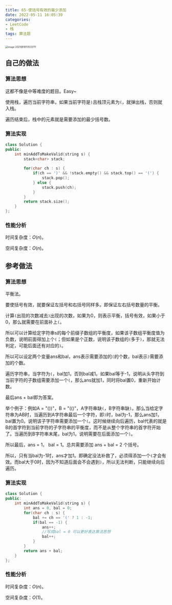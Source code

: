 ```yaml
---
title: 65-使括号有效的最少添加
date: 2022-05-11 16:05:39
categories: 
- LeetCode
- 栈
tags: 算法题
---
```




<img src="https://crayon-1302863897.cos.ap-beijing.myqcloud.com/image/image-20210618113533711.png" alt="image-20210618113533711" style="zoom:50%;" />



## 自己的做法

### 算法思想

这都不像是中等难度的题目。Easy~

使用栈，遍历当前字符串，如果当前字符是`)`且栈顶元素为`(`，就弹出栈，否则就入栈。

遍历结束后，栈中的元素就是需要添加的最少括号数。



### 算法实现

```c++
class Solution {
public:
    int minAddToMakeValid(string s) {
        stack<char> stack;
        
        for(char ch : s) {
            if(ch == ')' && !stack.empty() && stack.top() == '(') {
                stack.pop();
            } else {
                stack.push(ch);
            }
        }
        return stack.size();
    }
};
```



### 性能分析

时间复杂度：$O(n)$。

空间复杂度：$O(n)$。





## 参考做法

### 算法思想

平衡法。

要使括号有效，就要保证左括号和右括号同样多。即保证左右括号数量的平衡。

计算`(`出现的次数减去`)`出现的次数，如果为0，则表示平衡，括号有效，如果小于0，那么就需要在前面补上`(`。

所以可以计算给定字符串s的每个前缀子数组的平衡度，如果该子数组平衡度值为负数，说明前面得加上个`(`；但如果是个正数，说明该子数组的`(`多于`)`，那就无法判定，可能后面还有对应的`)`。

所以可以设定两个变量ans和bal，ans表示需要添加的`(`的个数，bal表示`)`需要添加的个数。

遍历字符串，当字符为`(`，bal加1，否则bal减1。如果bal等于-1，说明从头字符到当前字符的子数组需要添加一个`(`，那么ans就加1，同时将bal置0，重新开始计数。

最后ans + bal即为答案。



举个例子：例如A = "())"，B = "(()"，A字符串缺`(`，B字符串缺`)`。那么当给定字符串为AB时，当遍历到A字符串最后一个字符，即`)`时，bal为-1，那么ans加1，bal置为0。说明该子字符串需要添加一个`(`。这时候继续向后遍历，bal代表的就是B的首字符到当前字符的子字符串的平衡度，而不是从整个字符串的首字符开始了。当遍历到B字符串末尾，bal为1，说明需要在后面添加一个`)`。

所以最后，ans = 1， bal = 1。总共需要添加 ans + bal =  2 个括号。

所以，只有当bal为-1时，ans才加1。即确定没法补救了，必须得添加一个`(`才会有效。而bal大于0时，因为不知道后面会不会遇到`)`，所以无法判断，只能继续向后遍历。



### 算法实现

```c++
class Solution {
public:
    int minAddToMakeValid(string s) {
        int ans = 0, bal = 0;
        for(char ch : s) {
            bal += ch == '(' ? 1 : -1;
            if(bal == -1) {
                ans++;
                //写成bal = 0 可以更好表达算法思想
                bal++;
            }
        }
        return ans + bal;
    }
};
```



### 性能分析

时间复杂度：$O(n)$。

空间复杂度：$O(1)$。





